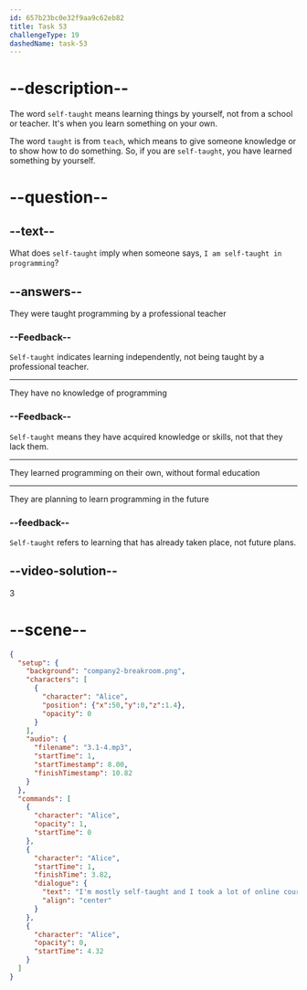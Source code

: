 ```yaml
---
id: 657b23bc0e32f9aa9c62eb82
title: Task 53
challengeType: 19
dashedName: task-53
---
```


<!-- (Audio) Alice: I'm mostly self-taught, and I took a lot of online courses. -->

# --description--

The word `self-taught` means learning things by yourself, not from a school or teacher. It's when you learn something on your own.

The word `taught` is from `teach`, which means to give someone knowledge or to show how to do something. So, if you are `self-taught`, you have learned something by yourself.

# --question--

## --text--

What does `self-taught` imply when someone says, `I am self-taught in programming`?

## --answers--

They were taught programming by a professional teacher

### --Feedback--

`Self-taught` indicates learning independently, not being taught by a professional teacher.

---

They have no knowledge of programming

### --Feedback--

`Self-taught` means they have acquired knowledge or skills, not that they lack them.

---

They learned programming on their own, without formal education

---

They are planning to learn programming in the future

### --feedback--

`Self-taught` refers to learning that has already taken place, not future plans.

## --video-solution--

3

# --scene--

```json
{
  "setup": {
    "background": "company2-breakroom.png",
    "characters": [
      {
        "character": "Alice",
        "position": {"x":50,"y":0,"z":1.4},
        "opacity": 0
      }
    ],
    "audio": {
      "filename": "3.1-4.mp3",
      "startTime": 1,
      "startTimestamp": 8.00,
      "finishTimestamp": 10.82
    }
  },
  "commands": [
    {
      "character": "Alice",
      "opacity": 1,
      "startTime": 0
    },
    {
      "character": "Alice",
      "startTime": 1,
      "finishTime": 3.82,
      "dialogue": {
        "text": "I'm mostly self-taught and I took a lot of online courses.",
        "align": "center"
      }
    },
    {
      "character": "Alice",
      "opacity": 0,
      "startTime": 4.32
    }
  ]
}
```
